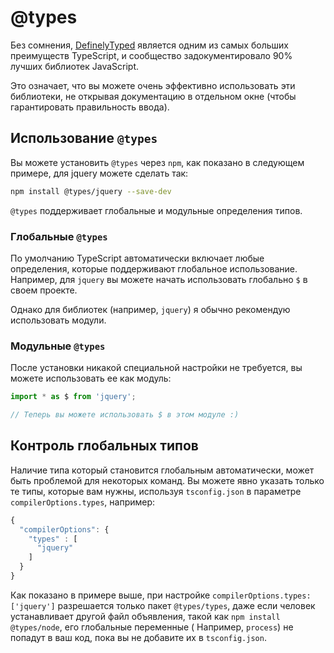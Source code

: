 # @types

Без сомнения, [DefinelyTyped](https://github.com/DefinitelyTyped/DefinitelyTyped) является одним из самых больших преимуществ TypeScript, и сообщество задокументировало 90% лучших библиотек JavaScript.

Это означает, что вы можете очень эффективно использовать эти библиотеки, не открывая документацию в отдельном окне \(чтобы гарантировать правильность ввода\).

## Использование `@types`

Вы можете установить `@types` через `npm`, как показано в следующем примере, для jquery можете сделать так:

```bash
npm install @types/jquery --save-dev
```

`@types` поддерживает глобальные и модульные определения типов.

### Глобальные `@types`

По умолчанию TypeScript автоматически включает любые определения, которые поддерживают глобальное использование. Например, для `jquery` вы можете начать использовать глобально `$` в своем проекте.

Однако для библиотек \(например, `jquery`\) я обычно рекомендую использовать модули.

### Модульные `@types`

После установки никакой специальной настройки не требуется, вы можете использовать ее как модуль: 

```typescript
import * as $ from 'jquery';

// Теперь вы можете использовать $ в этом модуле :)
```

## Контроль глобальных типов

Наличие типа который становится глобальным автоматически, может быть проблемой для некоторых команд. Вы можете явно указать только те типы, которые вам нужны, используя `tsconfig.json` в параметре `compilerOptions.types`, например:

```typescript
{
  "compilerOptions": {
    "types" : [
      "jquery"
    ]
  }
}
```

Как показано в примере выше, при настройке `compilerOptions.types: ['jquery']` разрешается только пакет `@types/types`, даже если человек устанавливает другой файл объявления, такой как `npm install` `@types/node`, его глобальные переменные \( Например, `process`\) не попадут в ваш код, пока вы не добавите их в `tsconfig.json`.

